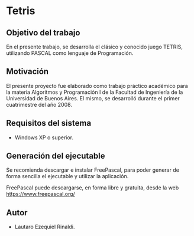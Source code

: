# Tetris

## Objetivo del trabajo

En el presente trabajo, se desarrolla el clásico y conocido juego TETRIS, utilizando PASCAL como lenguaje de Programación.

## Motivación

El presente proyecto fue elaborado como trabajo práctico académico para la materia Algoritmos y Programación I de la Facultad de Ingeniería de la Universidad de Buenos Aires. El mismo, se desarrolló durante el primer cuatrimestre del año 2008.

## Requisitos del sistema
- Windows XP o superior.

## Generación del ejecutable
Se recomienda descargar e instalar FreePascal, para poder generar de forma sencilla el ejecutable y utilizar la aplicación.

FreePascal puede descargarse, en forma libre y gratuita, desde la web https://www.freepascal.org/

## Autor
   - Lautaro Ezequiel Rinaldi.

